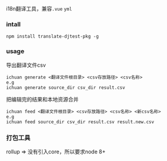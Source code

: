 i18n翻译工具，兼容`.vue` `yml`

### intall
```
npm install translate-djtest-pkg -g
```

### usage
导出翻译文件csv
```
ichuan generate <翻译文件根目录> <csv存放路径> <csv名称>
e.g
ichuan generate source_dir csv_dir result.csv
```
把编辑完的结果和本地资源合并
```
ichuan feed <翻译文件根目录> <csv存放路径> <csv名称> <新csv名称>
e.g
ichuan feed source_dir csv_dir result.csv result.new.csv
```

### 打包工具
rollup => 没有引入core，所以要求node 8+